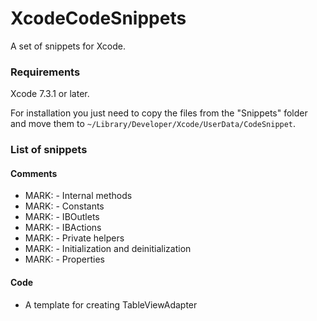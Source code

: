 # XcodeCodeSnippets
A set of snippets for Xcode.

### Requirements
Xcode 7.3.1 or later.

For installation you just need to copy the files from the "Snippets" folder and move them to `~/Library/Developer/Xcode/UserData/CodeSnippet`.

### List of snippets
#### Comments
* MARK: - Internal methods
* MARK: - Constants
* MARK: - IBOutlets
* MARK: - IBActions
* MARK: - Private helpers
* MARK: - Initialization and deinitialization
* MARK: - Properties
#### Code
* A template for creating TableViewAdapter
